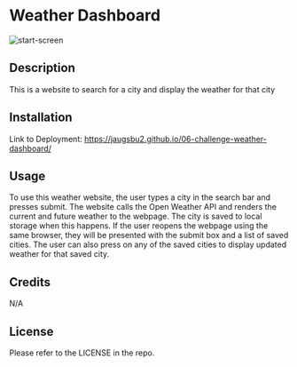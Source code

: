 # Weather Dashboard

![start-screen](/assets/images/work-day-scheduler-img.png)

## Description

This is a website to search for a city and display the weather for that city

## Installation

Link to Deployment: https://jaugsbu2.github.io/06-challenge-weather-dashboard/

## Usage

To use this weather website, the user types a city in the search bar and presses submit. The website calls the Open Weather API and renders the current and future weather to the webpage. The city is saved to local storage when this happens. If the user reopens the webpage using the same browser, they will be presented with the submit box and a list of saved cities. The user can also press on any of the saved cities to display updated weather for that saved city.

## Credits

N/A

## License

Please refer to the LICENSE in the repo.

